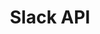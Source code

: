 ---
title: Slack API
category: api
resource-url: https://api.slack.com/
blurb: Read Slack's API for awesome bot integrations
audience: beginner
---